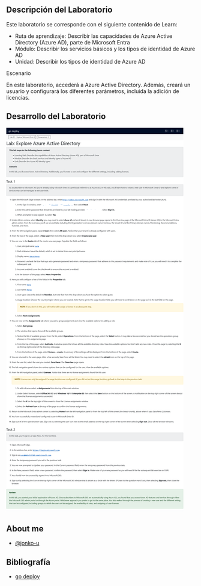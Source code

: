 
## Descripción del Laboratorio
Este laboratorio se corresponde con el siguiente contenido de Learn:

- Ruta de aprendizaje: Describir las capacidades de Azure Active Directory (Azure AD), parte de Microsoft Entra
- Módulo: Describir los servicios básicos y los tipos de identidad de Azure AD
- Unidad: Describir los tipos de identidad de Azure AD

Escenario

En este laboratorio, accederá a Azure Active Directory. Además, creará un usuario y configurará los diferentes parámetros, incluida la adición de licencias.

## Desarrollo del Laboratorio
![Logo](/SC-900-Microsoft%20Security,%20Compliance,%20and%20Identity%20Fundamentals/Lab%2001%20-%20Explore%20Microsoft%20Entra%20ID/screenshots/Lab01.png)


## About me
- [@jonko-u](https://github.com/jonko-u)

## Bibliografía

- [go deploy](https://lms.godeploy.it/)
